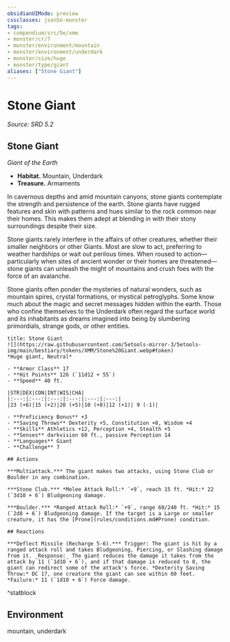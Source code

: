 ```yaml
---
obsidianUIMode: preview
cssclasses: json5e-monster
tags:
- compendium/src/5e/xmm
- monster/cr/7
- monster/environment/mountain
- monster/environment/underdark
- monster/size/huge
- monster/type/giant
aliases: ["Stone Giant"]
---
```

# Stone Giant
*Source: SRD 5.2*  

## Stone Giant

*Giant of the Earth*

- **Habitat.** Mountain, Underdark  
- **Treasure.** Armaments  

In cavernous depths and amid mountain canyons, stone giants contemplate the strength and persistence of the earth. Stone giants have rugged features and skin with patterns and hues similar to the rock common near their homes. This makes them adept at blending in with their stony surroundings despite their size.

Stone giants rarely interfere in the affairs of other creatures, whether their smaller neighbors or other Giants. Most are slow to act, preferring to weather hardships or wait out perilous times. When roused to action—particularly when sites of ancient wonder or their homes are threatened—stone giants can unleash the might of mountains and crush foes with the force of an avalanche.

Stone giants often ponder the mysteries of natural wonders, such as mountain spires, crystal formations, or mystical petroglyphs. Some know much about the magic and secret messages hidden within the earth. Those who confine themselves to the Underdark often regard the surface world and its inhabitants as dreams imagined into being by slumbering primordials, strange gods, or other entities.

```ad-statblock
title: Stone Giant
![](https://raw.githubusercontent.com/5etools-mirror-3/5etools-img/main/bestiary/tokens/XMM/Stone%20Giant.webp#token)
*Huge giant, Neutral*

- **Armor Class** 17
- **Hit Points** 126 (`11d12 + 55`)
- **Speed** 40 ft.

|STR|DEX|CON|INT|WIS|CHA|
|:---:|:---:|:---:|:---:|:---:|:---:|
|23 (+6)|15 (+2)|20 (+5)|10 (+0)|12 (+1)| 9 (-1)|

- **Proficiency Bonus** +3
- **Saving Throws** Dexterity +5, Constitution +8, Wisdom +4
- **Skills** Athletics +12, Perception +4, Stealth +5
- **Senses** darkvision 60 ft., passive Perception 14
- **Languages** Giant
- **Challenge** 7

## Actions

***Multiattack.*** The giant makes two attacks, using Stone Club or Boulder in any combination.

***Stone Club.*** *Melee Attack Roll:* `+9`, reach 15 ft. *Hit:* 22 (`3d10 + 6`) Bludgeoning damage.

***Boulder.*** *Ranged Attack Roll:* `+9`, range 60/240 ft. *Hit:* 15 (`2d8 + 6`) Bludgeoning damage. If the target is a Large or smaller creature, it has the [Prone](rules/conditions.md#Prone) condition.

## Reactions

***Deflect Missile (Recharge 5-6).*** Trigger: The giant is hit by a ranged attack roll and takes Bludgeoning, Piercing, or Slashing damage from it. _Response:_ The giant reduces the damage it takes from the attack by 11 (`1d10 + 6`), and if that damage is reduced to 0, the giant can redirect some of the attack's force. *Dexterity Saving Throw:* DC 17, one creature the giant can see within 60 feet. *Failure:* 11 (`1d10 + 6`) Force damage.
```
^statblock

## Environment

mountain, underdark